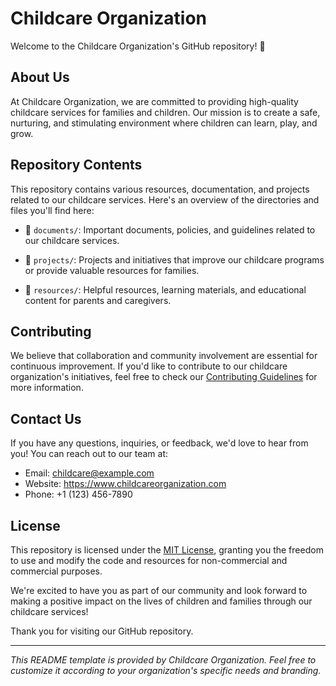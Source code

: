 # Childcare Organization

Welcome to the Childcare Organization's GitHub repository! 👋

## About Us

At Childcare Organization, we are committed to providing high-quality childcare services for families and children. Our mission is to create a safe, nurturing, and stimulating environment where children can learn, play, and grow.

## Repository Contents

This repository contains various resources, documentation, and projects related to our childcare services. Here's an overview of the directories and files you'll find here:

- 📰 `documents/`: Important documents, policies, and guidelines related to our childcare services.

- 📱 `projects/`: Projects and initiatives that improve our childcare programs or provide valuable resources for families.

- 📎 `resources/`: Helpful resources, learning materials, and educational content for parents and caregivers.

## Contributing

We believe that collaboration and community involvement are essential for continuous improvement. If you'd like to contribute to our childcare organization's initiatives, feel free to check our [Contributing Guidelines](CONTRIBUTING.md) for more information.

## Contact Us

If you have any questions, inquiries, or feedback, we'd love to hear from you! You can reach out to our team at:

- Email: childcare@example.com
- Website: https://www.childcareorganization.com
- Phone: +1 (123) 456-7890

## License

This repository is licensed under the [MIT License](LICENSE), granting you the freedom to use and modify the code and resources for non-commercial and commercial purposes.

We're excited to have you as part of our community and look forward to making a positive impact on the lives of children and families through our childcare services!

Thank you for visiting our GitHub repository.

---
_This README template is provided by Childcare Organization. Feel free to customize it according to your organization's specific needs and branding._
